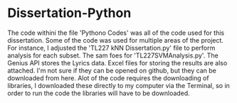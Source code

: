 # Dissertation-Python
The code withini the file 'Pythono Codes' was all of the code used for this dissertation. 
Some of the code was used for multiple areas of the project. For instance, I adjusted the 'TL227 kNN Dissertation.py' file to perform analysis for each subset. The sam foes for 'TL227SVMAnalysis.py'. 
The Genius API stores the Lyrics data.
Excel files for storing the results are also attached. I'm not sure if they can be opened on github, but they can be downloaded from here. 
Alot of the code requires the downloading of libraries, I downloaded these directly to my computer via the Terminal, so in order to run the code the libraries will have to be downloaded.